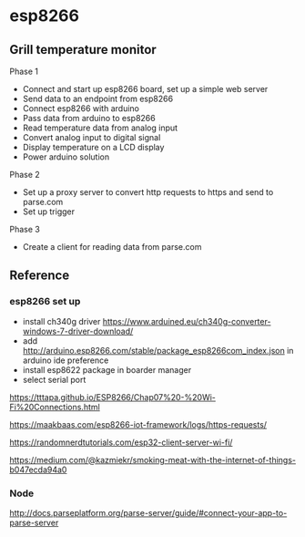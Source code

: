 # esp8266

## Grill temperature monitor

Phase 1

- Connect and start up esp8266 board, set up a simple web server
- Send data to an endpoint from esp8266 
- Connect esp8266 with arduino
- Pass data from arduino to esp8266
- Read temperature data from analog input
- Convert analog input to digital signal
- Display temperature on a LCD display
- Power arduino solution

Phase 2

- Set up a proxy server to convert http requests to https and send to parse.com
- Set up trigger

Phase 3

- Create a client for reading data from parse.com


## Reference

### esp8266 set up

- install ch340g driver https://www.arduined.eu/ch340g-converter-windows-7-driver-download/
- add http://arduino.esp8266.com/stable/package_esp8266com_index.json in arduino ide preference
- install esp8622 package in boarder manager
- select serial port


https://tttapa.github.io/ESP8266/Chap07%20-%20Wi-Fi%20Connections.html

https://maakbaas.com/esp8266-iot-framework/logs/https-requests/

https://randomnerdtutorials.com/esp32-client-server-wi-fi/

https://medium.com/@kazmiekr/smoking-meat-with-the-internet-of-things-b047ecda94a0


### Node

http://docs.parseplatform.org/parse-server/guide/#connect-your-app-to-parse-server